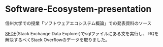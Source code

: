 # Software-Ecosystem-presentation
信州大学での授業「ソフトウェアエコシステム概論」での発表資料のソース

[SEDE](https://data.stackexchange.com)(Stack Exchange Data Explorer)でsqlファイルにある文を実行し、
RQを解決するべくStack Overflowのデータを取りました。
